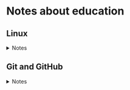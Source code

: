 # Notes about education

## Linux

<details><summary>Notes</summary>

#### Command List for Linux


Windows `cmd` or PowerShell doesn't support Linux commands but we can use CLI when Git is installed. 
Just RC mouse and in explorer and choose `Git Bash here`.

|Command		|Description |
|:----------|:-----------|
|`cat`		|concatenate (combine) two or more files
|`cd`		|change to another directory
|`chmod` 	|change mode (security permissions) of file or directory
|`ugo+-rwx`	|user (owner), group, other (world), add, remove, read, write, execute
|`cp`		|copy file
|`cp -r`	|copy directory tree
|`df`		|show disk free information
|`find`		|find files in a directory tree
|`finger`	|display user information
|`grep`		|list text lines containing particular characters
|`groups`	|show your security group memberships
|`kill`		|kill process
|`kill -9`	|kill process immediately
|`lpr`		|send to printer
|`lpr -P`	|send to another printer
|`lpq`		|show status of print queue
|`lpq -P`	|show print jobs in a different print queue
|`lprm`		|remove print job from printer
|`lprm -P`	|remove from a different print queue
|`ls`		|list contents of current directory
|`ls -l`	|long (detailed) listing
|`man`		|display portion of online Unix manual
|`man -k`	|display command descriptions relating to subject keyword
|`mkdir`	|make new directory
|`more`		|display contents of file
|`mv`		|move or rename file or directory
|`ps aux`	|list status of all processes (running programs)
|`pwd`		|print working (current) directory
|`rm`		|remove file
|`rm -r`	|remove directory tree
|`rmdir`	|remove an empty directory
|`..`		|parent directory
|`.`		|current directory
|`*`		|wildcard representing any combination of characters
|`?`		|wildcard representing exactly one character
|`~`		|your home directory
|`~userid`	|userid's home directory
|`>` 		|send output to file
|`>>`		|append (add) output to file
|`\|`		|pipe output from one command as input to another

</details>

## Git and GitHub

<details><summary>Notes</summary>


Before git there were commands in Linux to use for updating the code.
`diff` and `diff -u` to make file with changes between files
`patch` to grab changes in diff file to adjusted one.
Example:
```
diff -u file1.py file2.py > file.diff

patch file1.py < file.diff
```

Actual website of [**Git**](git-scm.com)

How to set e-mail address - [**Setting your email in Git**](https://help.github.com/articles/setting-your-email-in-git/)

_.gitignore_ file is used to exlude certain types of files we don't want to commit<br>
Example of added types in _.gitignore_:
```
*.com
*.class
*.dll
*._*
*.zip
```

*HEAD* represent the current checked-out snapshot of the commit.<br>
Can be imaged as a bookmark or a pointer to certain commit.

`git log -p` represents the same as `diff -u`

`git log -2` represpent last 2 commits, can be any number

`git show [id]` show log info for a certain commit

`git checkout [filename]` reverts file not staged yet to the latest commit

`git reset HEAD [file]` remove files from staged area

`git commit --ammend` changing previous commit. ***Use only for local commits***.

`git revert HEAD` adds a new commit which rollsback the previous one

`git revert [hash]` adds a new commit which rollsback the commit wih ID stated

_*Branch*_ - a pointer to a particular commit. Rather can be thougt as a separate place to do the work.

`git branch` shows list of branches

`git branch [name]` creates a new branch

`git checkout [branch]` switch to different branch

`git checkout -b [branch name]` create new branch and switch there immediately

`git branch -d [name]` delete branch

`git branch -D [name] delete branch even if it has uncommited changes

`git merge [name]` adds changes from branch into currently checked out.

`git log --graph --oneline` visual way of presenting the merging history

`git merge --abort` If there are merge conflicts (meaning files are incompatible), --abort can be used to abort the merge action.

`git rebase [target branch]` copy and moves to another branch not merging, leaving previous branch as is

`git checkout HEAD^` checkout to commit 1 step above HEAD (^2 - 2 steps)

`git branch -f [name] [hash]` move branch to certain commit

`git clone [url]`copy repo to local from gitHub

`git push` upload repo to remote

`git pull`download from remote

`git remote` list of remote repos

`git remote -v`

`git remote show [name]`describes remote repo

`git remote update`fetches latest updates

`git fetch` download specific objects

`git branch -r` lists remote branches

`git rebase [name]` puts a branch on top of other branch

`git rebase -i [pointer]` lets choose which commit and in which to rebase (unlike cherry-pick gives a list of hashes)

`git cherry-pick [pointer]` choose and rebase commits by hashes




#### Git Commands

|Git command				|Description|
|:--------------------------|:--------------------------|
|`git init`					|Initialize a local Git repository|
|`git clone repo_url`		|Clone public repository|
|`git clone ssh://git@github.com/[username]/[repository-name].git`|	Clone private repository|
|`git status`				|Check status|
|`git add [file-name]`		|Add a file to the staging area|
|`git add -a`				|Add to staging area but *only tracked* files. New files should be used added with `git add`
|`git add -p`				|Allows a user to interactively review patches to add to the current commit
|`git commit`				|Commit changes (will asked to enter message)
|`git commit -m "[message]"`|Commit changes - adding message inline
|`git commit -a`			|Stages files automatically
|`git commit --amend`		|Is used to make changes to commits after-the-fact
|`git log`					|View changes
|`git log --summary`		|View changes (detailed)
|`git log --oneline`		|View changes (briefly)
|`git log -p`				|Produces patch text
|`git show`					|Shows various objects
|`git diff`					|Preview changes before merging in different commits
|`git diff --staged`		|An alias to --cached, this will show all staged files compared to the named commit
|`git rm`					|Remove a file (or folder)
|`git mv`					|Similar to the Linux `mv` command, this moves a file
|`git checkout [name]`		|Switch to a branch
|`git checkout -`			|Switch to the branch last checked out
|`git reset`				|Basically resets the repo, throwing away some changes.
|`git revert`				|Makes a new commit which effectively rolls back a previous commit. It’s a bit like an undo command.
|`git branch`				|List of branches (the asterisk denotes the current branch)
|`git branch -a`			|List all branches (local and remote)
|`git branch [name]`		|Create a new branch
|`git branch -d [name]`		|Delete a branch
|`git branch -D [name]`		|Delete a branch forcefully
|`git push origin --delete [name]` |Delete a remote branch
|`git checkout -b [name]`|Create a new branch and switch to it
|`git checkout -b [name] origin/[name]`|	Clone a remote branch and switch to it
|`git branch -m [old name] [new name]`|	Rename a local branch
|`git merge [branch name]`	|Merge a branch into the active branch
|`git merge [source branch] [target branch]`|Merge a branch into a target branch
|`git stash`				|Stash changes in a dirty working directory
|`git stash clear`			|Remove all stashed entries
|`git push origin [branch name]`|Push a branch to your remote repository
|`git push -u origin [branch name]`|	Push changes to remote repository (and remember the branch)
|`git push`					|Push changes to remote repository (remembered branch)
|`git push origin --delete [branch name]`|	Delete a remote branch
|`git pull`					|Update local repository to the newest commit
|`git pull origin [branch name]`|	Pull changes from remote repository
|`git config --global user.name "your_username"`|	Set globally Username
|`git config --global user.email "your_email_address@example.com"`|	Set globally Email id
|`git config --global --list`	|Get global config


</details>